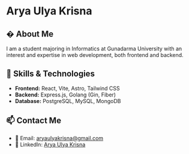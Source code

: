 # Arya Ulya Krisna

## � About Me
I am a student majoring in Informatics at Gunadarma University with an interest and expertise in web development, both frontend and backend.

## 🚀 Skills & Technologies
- **Frontend:** React, Vite, Astro, Tailwind CSS
- **Backend:** Express.js, Golang (Gin, Fiber)
- **Database:** PostgreSQL, MySQL, MongoDB

## 📫 Contact Me
- 📧 Email: [aryaulyakrisna@gmail.com]()
- 🔗 LinkedIn: [Arya Ulya Krisna](https://www.linkedin.com/in/arya-ulya-krisna-92a93b245)
